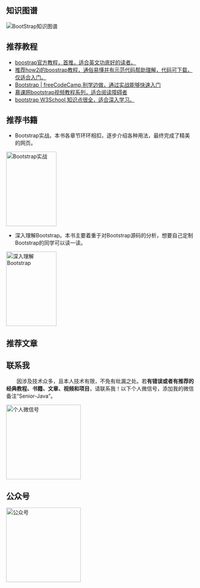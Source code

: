 ## 知识图谱

![BootStrap知识图谱](http://coderzcr.gitee.io/sensor-java-picture/pictures/BootStrap知识图谱.png)

## 推荐教程

- [boostrap官方教程，首推，适合英文功底好的读者。](https://getbootstrap.com/docs/4.3/getting-started/introduction/)
- [推荐how2j的boostrap教程，通俗易懂并有示范代码帮助理解，代码可下载，仅适合入门。](http://how2j.cn/k/boostrap/boostrap-tutorial/538.html)
- [Bootstrap | freeCodeCamp,别学边做，通过实战能够快速入门](https://learn.freecodecamp.org/front-end-libraries/bootstrap/)
- [慕课网bootstrap视频教程系列，适合阅读障碍者](http://www.imooc.com/course/list?c=bootstrap)
- [bootstrap W3School,知识点很全，适合深入学习。](https://www.w3cschool.cn/bootstrap/)

## 推荐书籍

- Bootstrap实战。本书各章节环环相扣，逐步介绍各种用法，最终完成了精美的网页。

<img src="http://coderzcr.gitee.io/sensor-java-picture/pictures/s28058478.jpg" alt="Bootstrap实战"  width="135" height="200">

- 深入理解Bootstrap。本书主要着重于对Bootstrap源码的分析，想要自己定制Bootstrap的同学可以读一读。

<img src="http://coderzcr.gitee.io/sensor-java-picture/pictures/s27282011.jpg" alt="深入理解Bootstrap"  width="135" height="200">

## 推荐文章

## 联系我

　　因涉及技术众多，且本人技术有限，不免有纰漏之处。若**有错误或者有推荐的经典教程、书籍、文章、视频和项目**，请联系我！以下个人微信号，添加我的微信备注“Senior-Java”。

<img src="http://coderzcr.gitee.io/sensor-java-picture/pictures/mmqrcode1564277983207.png" width="200" alt="个人微信号" />


## 公众号

<img src="http://coderzcr.gitee.io/sensor-java-picture/pictures/稿定设计导出-20190728-180717.png" height="200" alt="公众号" />
